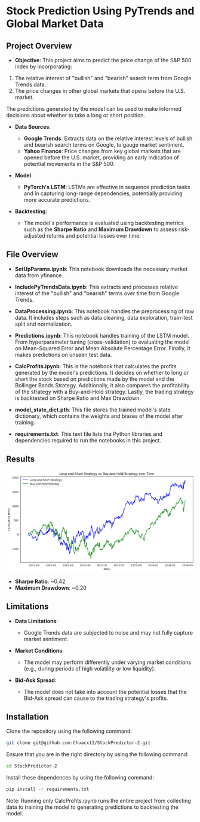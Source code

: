 # Stock Prediction Using PyTrends and Global Market Data

## Project Overview

- **Objective**:
  This project aims to predict the price change of the S&P 500 index by incorporating:

1. The relative interest of "bullish" and "bearish" search term from Google Trends data.
2. The price changes in other global markets that opens before the U.S. market.

The predictions generated by the model can be used to make informed decisions about whether to take a long or short position.

- **Data Sources**:

  - **Google Trends**: Extracts data on the relative interest levels of bullish and bearish search terms on Google, to gauge market sentiment.
  - **Yahoo Finance**: Price changes from key global markets that are opened before the U.S. market, providing an early indication of potential movements in the S&P 500.

- **Model**:

  - **PyTorch's LSTM**: LSTMs are effective in sequence prediction tasks and in capturing long-range dependencies, potentially providing more accurate predictions.

- **Backtesting**:
  - The model's performance is evaluated using backtesting metrics such as the **Sharpe Ratio** and **Maximum Drawdown** to assess risk-adjusted returns and potential losses over time.

## File Overview

- **SetUpParams.ipynb**: This notebook downloads the necessary market data from yfinance.

- **IncludePyTrendsData.ipynb**: This extracts and processes relative interest of the "bullish" and "bearish" terms over time from Google Trends.

- **DataProcessing.ipynb**: This notebook handles the preprocessing of raw data. It includes steps such as data cleaning, data exploration, train-test split and normalization.

- **Predictions.ipynb**: This notebook handles training of the LSTM model. From hyperparameter tuning (cross-validation) to evaluating the model on Mean-Squared Error and Mean Absolute Percentage Error. Finally, it makes predictions on unseen test data.

- **CalcProfits.ipynb**: This is the notebook that calculates the profits generated by the model's predictions. It decides on whether to long or short the stock based on predictions made by the model and the Bollinger Bands Strategy. Additionally, it also compares the profitability of the strategy with a Buy-and-Hold strategy. Lastly, the trading strategy is backtested on Sharpe Ratio and Max Drawdown.

- **model_state_dict.pth**: This file stores the trained model's state dictionary, which contains the weights and biases of the model after training.

- **requirements.txt**: This text file lists the Python libraries and dependencies required to run the notebooks in this project.

## Results

![Profit Over Time Graph](https://github.com/Chuacx13/StockPredictor-2/blob/main/image/Long-and-Short_Strat_vs_Buy-and-Hold_Strat_Graph.png)

- **Sharpe Ratio**: ~0.42
- **Maximum Drawdown**: ~0.20

## Limitations

- **Data Limitations**:

  - Google Trends data are subjected to noise and may not fully capture market sentiment.

- **Market Conditions**:

  - The model may perform differently under varying market conditions (e.g., during periods of high volatility or low liquidity).

- **Bid-Ask Spread**:

  - The model does not take into account the potential losses that the Bid-Ask spread can cause to the trading strategy's profits.

## Installation

Clone the repository using the following command:

```bash
git clone git@github.com:Chuacx13/StockPredictor-2.git
```

Ensure that you are in the right directory by using the following command:

```bash
cd StockPredictor-2
```

Install these dependences by using the following command:

```bash
pip install -r requirements.txt
```

Note: Running only CalcProfits.ipynb runs the entire project from collecting data to training the model to generating predictions to backtesting the model.

